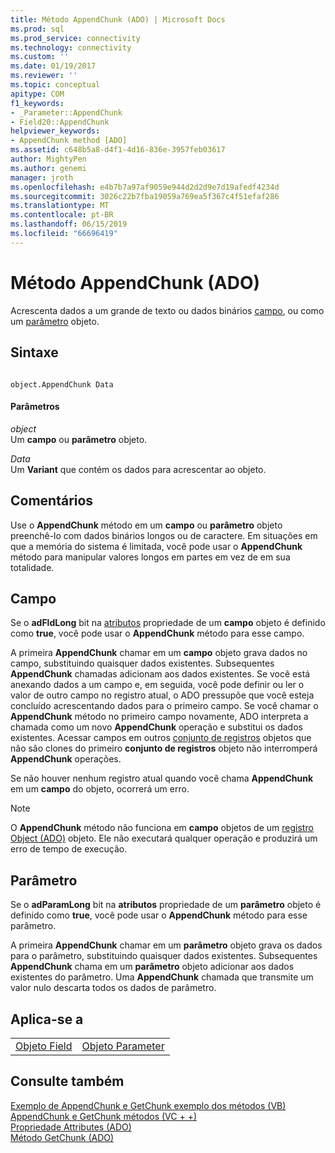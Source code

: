 ```yaml
---
title: Método AppendChunk (ADO) | Microsoft Docs
ms.prod: sql
ms.prod_service: connectivity
ms.technology: connectivity
ms.custom: ''
ms.date: 01/19/2017
ms.reviewer: ''
ms.topic: conceptual
apitype: COM
f1_keywords:
- _Parameter::AppendChunk
- Field20::AppendChunk
helpviewer_keywords:
- AppendChunk method [ADO]
ms.assetid: c648b5a8-d4f1-4d16-836e-3957feb03617
author: MightyPen
ms.author: genemi
manager: jroth
ms.openlocfilehash: e4b7b7a97af9059e944d2d2d9e7d19afedf4234d
ms.sourcegitcommit: 3026c22b7fba19059a769ea5f367c4f51efaf286
ms.translationtype: MT
ms.contentlocale: pt-BR
ms.lasthandoff: 06/15/2019
ms.locfileid: "66696419"
---
```

# <a name="appendchunk-method-ado"></a>Método AppendChunk (ADO)
Acrescenta dados a um grande de texto ou dados binários [campo](../../../ado/reference/ado-api/field-object.md), ou como um [parâmetro](../../../ado/reference/ado-api/parameter-object.md) objeto.  
  
## <a name="syntax"></a>Sintaxe  
  
```  
  
object.AppendChunk Data  
```  
  
#### <a name="parameters"></a>Parâmetros  
 *object*  
 Um **campo** ou **parâmetro** objeto.  
  
 *Data*  
 Um **Variant** que contém os dados para acrescentar ao objeto.  
  
## <a name="remarks"></a>Comentários  
 Use o **AppendChunk** método em um **campo** ou **parâmetro** objeto preenchê-lo com dados binários longos ou de caractere. Em situações em que a memória do sistema é limitada, você pode usar o **AppendChunk** método para manipular valores longos em partes em vez de em sua totalidade.  
  
## <a name="field"></a>Campo  
 Se o **adFldLong** bit na [atributos](../../../ado/reference/ado-api/attributes-property-ado.md) propriedade de um **campo** objeto é definido como **true**, você pode usar o  **AppendChunk** método para esse campo.  
  
 A primeira **AppendChunk** chamar em um **campo** objeto grava dados no campo, substituindo quaisquer dados existentes. Subsequentes **AppendChunk** chamadas adicionam aos dados existentes. Se você está anexando dados a um campo e, em seguida, você pode definir ou ler o valor de outro campo no registro atual, o ADO pressupõe que você esteja concluído acrescentando dados para o primeiro campo. Se você chamar o **AppendChunk** método no primeiro campo novamente, ADO interpreta a chamada como um novo **AppendChunk** operação e substitui os dados existentes. Acessar campos em outros [conjunto de registros](../../../ado/reference/ado-api/recordset-object-ado.md) objetos que não são clones do primeiro **conjunto de registros** objeto não interromperá **AppendChunk** operações.  
  
 Se não houver nenhum registro atual quando você chama **AppendChunk** em um **campo** do objeto, ocorrerá um erro.  
  
> [!NOTE]
>  O **AppendChunk** método não funciona em **campo** objetos de um [registro Object (ADO)](../../../ado/reference/ado-api/record-object-ado.md) objeto. Ele não executará qualquer operação e produzirá um erro de tempo de execução.  
  
## <a name="parameter"></a>Parâmetro  
 Se o **adParamLong** bit na **atributos** propriedade de um **parâmetro** objeto é definido como **true**, você pode usar o  **AppendChunk** método para esse parâmetro.  
  
 A primeira **AppendChunk** chamar em um **parâmetro** objeto grava os dados para o parâmetro, substituindo quaisquer dados existentes. Subsequentes **AppendChunk** chama em um **parâmetro** objeto adicionar aos dados existentes do parâmetro. Uma **AppendChunk** chamada que transmite um valor nulo descarta todos os dados de parâmetro.  
  
## <a name="applies-to"></a>Aplica-se a  
  
|||  
|-|-|  
|[Objeto Field](../../../ado/reference/ado-api/field-object.md)|[Objeto Parameter](../../../ado/reference/ado-api/parameter-object.md)|  
  
## <a name="see-also"></a>Consulte também  
 [Exemplo de AppendChunk e GetChunk exemplo dos métodos (VB)](../../../ado/reference/ado-api/appendchunk-and-getchunk-methods-example-vb.md)   
 [AppendChunk e GetChunk métodos (VC + +)](../../../ado/reference/ado-api/appendchunk-and-getchunk-methods-example-vc.md)   
 [Propriedade Attributes (ADO)](../../../ado/reference/ado-api/attributes-property-ado.md)   
 [Método GetChunk (ADO)](../../../ado/reference/ado-api/getchunk-method-ado.md)
